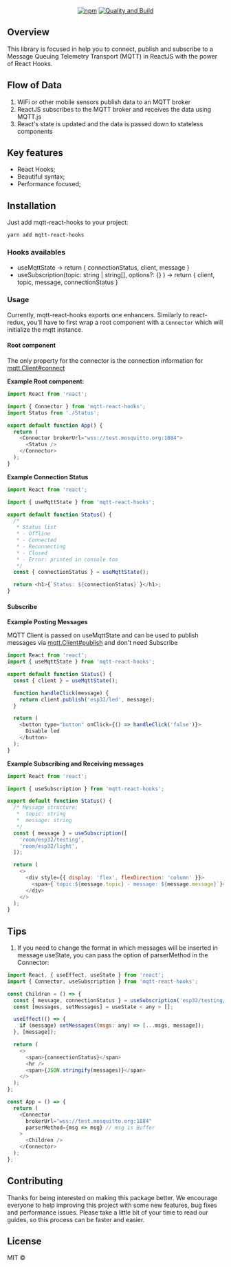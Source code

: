 <div align="center">

[![npm](https://img.shields.io/npm/v/mqtt-react-hooks?color=blue)](https://www.npmjs.com/package/@unform/core)<space><space>
[![Quality and Build](https://github.com/VictorHAS/mqtt-react-hooks/actions/workflows/publish.yml/badge.svg)](https://github.com/VictorHAS/mqtt-react-hooks/actions/workflows/publish.yml)

</div>

## Overview

This library is focused in help you to connect, publish and subscribe to a Message Queuing Telemetry Transport (MQTT) in ReactJS with the power of React Hooks.

## Flow of Data

1. WiFi or other mobile sensors publish data to an MQTT broker
2. ReactJS subscribes to the MQTT broker and receives the data using MQTT.js
3. React's state is updated and the data is passed down to stateless components

## Key features

- React Hooks;
- Beautiful syntax;
- Performance focused;

## Installation

Just add mqtt-react-hooks to your project:

```
yarn add mqtt-react-hooks
```

### Hooks availables

- useMqttState -> return { connectionStatus, client, message }
- useSubscription(topic: string | string[], options?: {} ) -> return { client, topic, message, connectionStatus }

### Usage

Currently, mqtt-react-hooks exports one enhancers.
Similarly to react-redux, you'll have to first wrap a root component with a
`Connector` which will initialize the mqtt instance.

#### Root component

The only property for the connector is the connection information for [mqtt.Client#connect](https://github.com/mqttjs/MQTT.js#connect)

**Example Root component:**

```js
import React from 'react';

import { Connector } from 'mqtt-react-hooks';
import Status from './Status';

export default function App() {
  return (
    <Connector brokerUrl="wss://test.mosquitto.org:1884">
      <Status />
    </Connector>
  );
}
```

**Example Connection Status**

```js
import React from 'react';

import { useMqttState } from 'mqtt-react-hooks';

export default function Status() {
  /*
   * Status list
   * - Offline
   * - Connected
   * - Reconnecting
   * - Closed
   * - Error: printed in console too
   */
  const { connectionStatus } = useMqttState();

  return <h1>{`Status: ${connectionStatus}`}</h1>;
}
```

#### Subscribe

**Example Posting Messages**

MQTT Client is passed on useMqttState and can be used to publish messages via
[mqtt.Client#publish](https://github.com/mqttjs/MQTT.js#publish) and don't need Subscribe

```js
import React from 'react';
import { useMqttState } from 'mqtt-react-hooks';

export default function Status() {
  const { client } = useMqttState();

  function handleClick(message) {
    return client.publish('esp32/led', message);
  }

  return (
    <button type="button" onClick={() => handleClick('false')}>
      Disable led
    </button>
  );
}
```

**Example Subscribing and Receiving messages**

```js
import React from 'react';

import { useSubscription } from 'mqtt-react-hooks';

export default function Status() {
  /* Message structure:
   *  topic: string
   *  message: string
   */
  const { message } = useSubscription([
    'room/esp32/testing',
    'room/esp32/light',
  ]);

  return (
    <>
      <div style={{ display: 'flex', flexDirection: 'column' }}>
        <span>{`topic:${message.topic} - message: ${message.message}`}</span>
      </div>
    </>
  );
}
```

## Tips

1. If you need to change the format in which messages will be inserted in message useState, you can pass the option of parserMethod in the Connector:

```js
import React, { useEffect, useState } from 'react';
import { Connector, useSubscription } from 'mqtt-react-hooks';

const Children = () => {
  const { message, connectionStatus } = useSubscription('esp32/testing/#');
  const [messages, setMessages] = useState < any > [];

  useEffect(() => {
    if (message) setMessages((msgs: any) => [...msgs, message]);
  }, [message]);

  return (
    <>
      <span>{connectionStatus}</span>
      <hr />
      <span>{JSON.stringify(messages)}</span>
    </>
  );
};

const App = () => {
  return (
    <Connector
      brokerUrl="wss://test.mosquitto.org:1884"
      parserMethod={msg => msg} // msg is Buffer
    >
      <Children />
    </Connector>
  );
};
```

## Contributing

Thanks for being interested on making this package better. We encourage everyone to help improving this project with some new features, bug fixes and performance issues. Please take a little bit of your time to read our guides, so this process can be faster and easier.

## License

MIT ©
